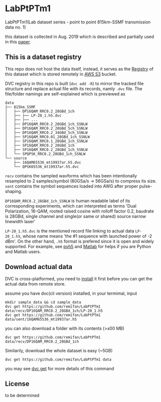 # LabPtPTm1

LabPtPTm1(Lab dataset series - point to point 815km-SSMF transmission data no. 1)

this dataset is collected in Aug. 2019 which is described and partially used in this [paper](https://www.nature.com/articles/s41467-020-17516-7).


## This is a dataset registry

This repo does not host the data itself, instead, it serves as the [Registry](https://dvc.org/doc/use-cases/data-registries) of this dataset which is stored remotely in [AWS S3](https://aws.amazon.com/s3/) bucket.


DVC registry in this repo is built (`dvc add -R`) to mirror the tracked file structure and replace actual file with its records, namly `.dvc` file. The file/folder namings are self-explained which is previewed as

```
data
├── 815km_SSMF
│   ├── DP16QAM_RRC0.2_28GBd_1ch
│   ├── ├── LP-20_1.h5.dvc
│   ├── ├── ...
│   ├── DP16QAM_RRC0.2_28GBd_1ch_SSNLW
│   ├── DP16QAM_RRC0.2_28GBd_5ch_SSNLW
│   ├── DP16QAM_RRC0.2_34GBd_5ch_SSNLW
│   ├── SP16QAM_RRC0.01_28GBd_1ch_SSNLW
│   ├── SP16QAM_RRC0.1_28GBd_1ch_SSNLW
│   ├── SP16QAM_RRC0.2_28GBd_1ch
│   ├── SP16QAM_RRC0.2_28GBd_1ch_SSNLW
│   └── SPQPSK_RRC0.2_28GBd_1ch_SSNLW
└── source
    ├── 16QAM65536_mt19937ar.h5.dvc
    └── QPSK65536_mt19937ar.h5.dvc
```

`recv` contains the sampled wavforms which has been intentionally resampled to 2 samples/symbol (80GSa/s -> 56GSa/s) to compress its size. `sent` contains the symbol sequences loaded into AWG after proper pulse-shaping.

`DP16QAM_RRC0.2_28GBd_1ch_SSNLW` is human readable label of its corresponding experiments, which can interpreted as terms 'Dual Polarization, 16-QAM, rooted raised cosine with rolloff factor 0.2, baudrate is 28GBd, single channel and single(or same or shared) source narrow linewidth laser'

`LP-20_1.h5.dvc` is the mentioned record file linking to actual data `LP-20_1.h5`, whose name means 'the #1 sequence with launched power of -2 dBm'. On the other hand, `.h5` format is prefered since it is open and widely supported. For example, see [pyh5](https://www.h5py.org/) and [Matlab](https://www.mathworks.com/help/matlab/import_export/importing-hierarchical-data-format-hdf5-files.html) for helps if you are Python and Matlab users.


## Download actual data

DVC is cross-platformed, you need to [install](https://dvc.org/doc/install) it first before you can get the actual data from remote store.

assume you have dvc(cli version) installed, in your termimal, input
```
mkdir sample_data && cd sample_data
dvc get https://github.com/remifan/LabPtPTm1 data/recv/DP16QAM_RRC0.2_28GBd_1ch/LP-20_1.h5
dvc get https://github.com/remifan/LabPtPTm1 data/sent/16QAM65536_mt19937ar.h5
```

you can also download a folder with its contents (>x00 MB)
```
dvc get https://github.com/remifan/LabPtPTm1 data/recv/DP16QAM_RRC0.2_28GBd_1ch
```

Similarily, download the whole dataset is easy (~5GB)

```
dvc get https://github.com/remifan/LabPtPTm1 data
```

you may see [dvc get](https://dvc.org/doc/command-reference/get) for more details of this command

## License

to be determined

